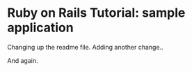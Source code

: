 # Ruby on Rails Tutorial: sample application

Changing up the readme file.
Adding another change..

And again.